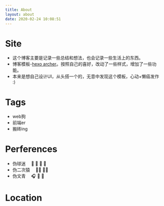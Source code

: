 ```yaml
---
title: About
layout: about
date: 2020-02-24 10:08:51
---
```


# Site
* 这个博客主要是记录一些总结和想法，也会记录一些生活上的东西。
* 博客模板-[hexo archer](https://github.com/fi3ework/hexo-theme-archer)。按照自己的喜好，改动了一些样式，增加了一些功能。
* 本来是想自己设计UI，从头搭一个的，无意中发现这个模板，心动+懒癌发作 :)

# Tags
* web狗
* 前端er
* 搬砖ing

# Perferences
* 伪球迷 &emsp;🎱 🏸 🏓 🏀
* 伪二次猿 &emsp;👧🏻 👧🏼
* 伪文青 &emsp;🎧 🕺 🎨

# Location
